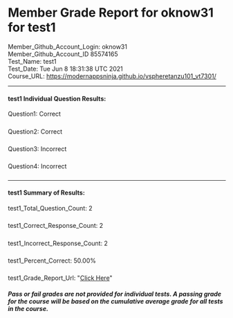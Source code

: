 # Member Grade Report for oknow31 for test1  
   
Member_Github_Account_Login: oknow31  
Member_Github_Account_ID 85574165  
Test_Name: test1  
Test_Date: Tue Jun  8 18:31:38 UTC 2021  
Course_URL: https://modernappsninja.github.io/vspheretanzu101_vt7301/  
   
---  
#### test1 Individual Question Results:  
Question1: Correct  
#####  
Question2: Correct  
#####  
Question3: Incorrect  
#####  
Question4: Incorrect  
#####  
---  
#### test1 Summary of Results:  
test1_Total_Question_Count: 2  
#####  
test1_Correct_Response_Count: 2  
#####  
test1_Incorrect_Response_Count: 2  
#####  
test1_Percent_Correct: 50.00%  
#####  
test1_Grade_Report_Url: "[Click Here](https://github.com/modernappsninjas/oknow31/blob/main/static/userdata/courses/vspheretanzu101_vt7301/grade_report.pr1107.test1.md)"
##### Pass or fail grades are not provided for individual tests. A passing grade for the course will be based on the cumulative average grade for all tests in the course.  
